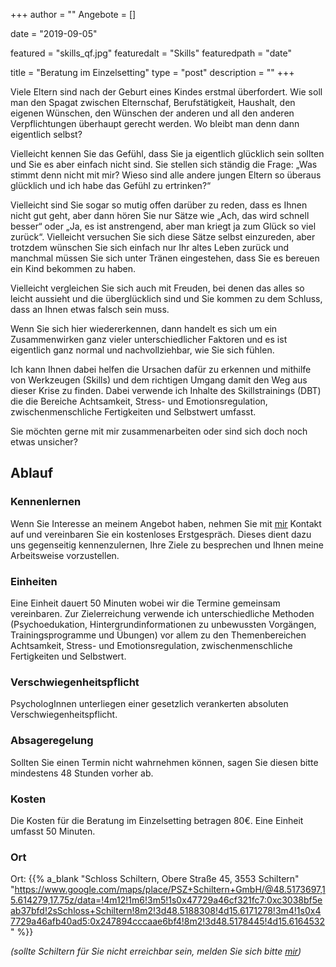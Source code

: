 +++
author = ""
Angebote = []

date = "2019-09-05"

featured = "skills_qf.jpg"
featuredalt = "Skills"
featuredpath = "date"

title = "Beratung im Einzelsetting"
type = "post"
description = ""
+++

Viele Eltern sind nach der Geburt eines Kindes erstmal überfordert. Wie soll man den Spagat zwischen Elternschaf, Berufstätigkeit, Haushalt, den eigenen Wünschen, den Wünschen der anderen und all den anderen Verpflichtungen überhaupt gerecht werden. Wo bleibt man denn dann eigentlich selbst? 

Vielleicht kennen Sie das Gefühl, dass Sie ja eigentlich glücklich sein sollten und Sie es aber einfach nicht sind. Sie stellen sich ständig die Frage: „Was stimmt denn nicht mit mir? Wieso sind alle andere jungen Eltern so überaus glücklich und ich habe das Gefühl zu ertrinken?“

Vielleicht sind Sie sogar so mutig offen darüber zu reden, dass es Ihnen nicht gut geht, aber dann hören Sie nur Sätze wie „Ach, das wird schnell besser“ oder „Ja, es ist anstrengend, aber man kriegt ja zum Glück so viel zurück“. Vielleicht versuchen Sie sich diese Sätze selbst einzureden, aber trotzdem wünschen Sie sich einfach nur Ihr altes Leben zurück und manchmal müssen Sie sich unter Tränen eingestehen, dass Sie es bereuen ein Kind bekommen zu haben.

Vielleicht vergleichen Sie sich auch mit Freuden, bei denen das alles so leicht aussieht und die überglücklich sind und Sie kommen zu dem Schluss, dass an Ihnen etwas falsch sein muss.

Wenn Sie sich hier wiedererkennen, dann handelt es sich um ein Zusammenwirken ganz vieler unterschiedlicher Faktoren und es ist eigentlich ganz normal und nachvollziehbar, wie Sie sich fühlen.

Ich kann Ihnen dabei helfen die Ursachen dafür zu erkennen und mithilfe von Werkzeugen (Skills) und dem richtigen Umgang damit den Weg aus dieser Krise zu finden. Dabei verwende ich Inhalte des Skillstrainings (DBT) die die Bereiche Achtsamkeit, Stress- und Emotionsregulation, zwischenmenschliche Fertigkeiten und Selbstwert umfasst. 

Sie möchten gerne mit mir zusammenarbeiten oder sind sich doch noch etwas unsicher? 

## Ablauf

### Kennenlernen

Wenn Sie Interesse an meinem Angebot haben, nehmen Sie mit [mir](/marlenekienbacher) Kontakt auf und vereinbaren Sie ein kostenloses Erstgespräch. Dieses dient dazu uns gegenseitig kennenzulernen, Ihre Ziele zu besprechen und Ihnen meine Arbeitsweise vorzustellen.

### Einheiten

Eine Einheit dauert 50 Minuten wobei wir die Termine gemeinsam vereinbaren. Zur Zielerreichung verwende ich unterschiedliche Methoden (Psychoedukation, Hintergrundinformationen zu unbewussten Vorgängen, Trainingsprogramme und Übungen) vor allem zu den Themenbereichen Achtsamkeit, Stress- und Emotionsregulation, zwischenmenschliche Fertigkeiten und Selbstwert.

### Verschwiegenheitspflicht

PsychologInnen unterliegen einer gesetzlich verankerten absoluten Verschwiegenheitspflicht.

### Absageregelung
Sollten Sie einen Termin nicht wahrnehmen können, sagen Sie diesen bitte mindestens 48 Stunden vorher ab.

### Kosten
Die Kosten für die Beratung im Einzelsetting betragen 80€. Eine Einheit umfasst 50 Minuten.


### Ort

Ort: {{% a_blank "Schloss Schiltern, Obere Straße 45, 3553 Schiltern" "https://www.google.com/maps/place/PSZ+Schiltern+GmbH/@48.5173697,15.614279,17.75z/data=!4m12!1m6!3m5!1s0x47729a46cf321fc7:0xc3038bf5eab37bfd!2sSchloss+Schiltern!8m2!3d48.5188308!4d15.6171278!3m4!1s0x47729a46afb40ad5:0x247894cccaae6bf4!8m2!3d48.5178445!4d15.6164532" %}}

*(sollte Schiltern für Sie nicht erreichbar sein, melden Sie sich bitte [mir](/marlenekienbacher))*
